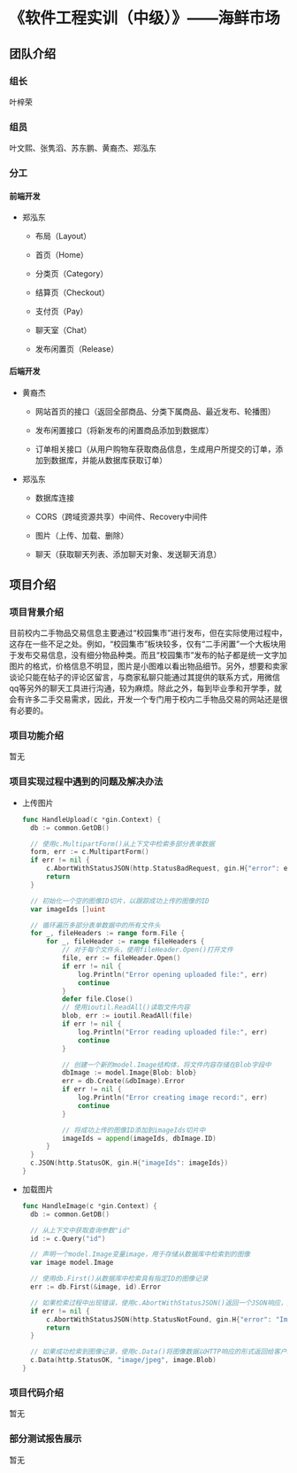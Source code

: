 # 《软件工程实训（中级）》——海鲜市场

## 团队介绍

### 组长

叶梓荣

### 组员

叶文熙、张隽滔、苏东鹏、黄裔杰、郑泓东

### 分工

#### 前端开发

- 郑泓东
  
  - 布局（Layout）
  
  - 首页（Home）
  
  - 分类页（Category）
  
  - 结算页（Checkout）
  
  - 支付页（Pay）
  
  - 聊天室（Chat）
  
  - 发布闲置页（Release）

#### 后端开发

- 黄裔杰
  
  - 网站首页的接口（返回全部商品、分类下属商品、最近发布、轮播图）
  
  - 发布闲置接口（将新发布的闲置商品添加到数据库）
  
  - 订单相关接口（从用户购物车获取商品信息，生成用户所提交的订单，添加到数据库，并能从数据库获取订单）

- 郑泓东
  
  - 数据库连接
  
  - CORS（跨域资源共享）中间件、Recovery中间件
  
  - 图片（上传、加载、删除）
  
  - 聊天（获取聊天列表、添加聊天对象、发送聊天消息）

## 项目介绍

### 项目背景介绍

目前校内二手物品交易信息主要通过“校园集市”进行发布，但在实际使用过程中，这存在一些不足之处。例如，“校园集市”板块较多，仅有“二手闲置”一个大板块用于发布交易信息，没有细分物品种类。而且“校园集市”发布的帖子都是统一文字加图片的格式，价格信息不明显，图片是小图难以看出物品细节。另外，想要和卖家谈论只能在帖子的评论区留言，与商家私聊只能通过其提供的联系方式，用微信qq等另外的聊天工具进行沟通，较为麻烦。除此之外，每到毕业季和开学季，就会有许多二手交易需求，因此，开发一个专门用于校内二手物品交易的网站还是很有必要的。

### 项目功能介绍

暂无

### 项目实现过程中遇到的问题及解决办法

- 上传图片
  
  ```go
  func HandleUpload(c *gin.Context) {
  	db := common.GetDB()
  
  	// 使用c.MultipartForm()从上下文中检索多部分表单数据
  	form, err := c.MultipartForm()
  	if err != nil {
  		c.AbortWithStatusJSON(http.StatusBadRequest, gin.H{"error": err.Error()})
  		return
  	}
  
  	// 初始化一个空的图像ID切片，以跟踪成功上传的图像的ID
  	var imageIds []uint
  
  	// 循环遍历多部分表单数据中的所有文件头
  	for _, fileHeaders := range form.File {
  		for _, fileHeader := range fileHeaders {
  			// 对于每个文件头，使用fileHeader.Open()打开文件
  			file, err := fileHeader.Open()
  			if err != nil {
  				log.Println("Error opening uploaded file:", err)
  				continue
  			}
  			defer file.Close()
  			// 使用ioutil.ReadAll()读取文件内容
  			blob, err := ioutil.ReadAll(file)
  			if err != nil {
  				log.Println("Error reading uploaded file:", err)
  				continue
  			}
  
  			// 创建一个新的model.Image结构体，将文件内容存储在Blob字段中
  			dbImage := model.Image{Blob: blob}
  			err = db.Create(&dbImage).Error
  			if err != nil {
  				log.Println("Error creating image record:", err)
  				continue
  			}
  
  			// 将成功上传的图像ID添加到imageIds切片中
  			imageIds = append(imageIds, dbImage.ID)
  		}
  	}
  	c.JSON(http.StatusOK, gin.H{"imageIds": imageIds})
  }
  ```

- 加载图片
  
  ```go
  func HandleImage(c *gin.Context) {
  	db := common.GetDB()
  
  	// 从上下文中获取查询参数"id"
  	id := c.Query("id")
  
  	// 声明一个model.Image变量image，用于存储从数据库中检索到的图像
  	var image model.Image
  
  	// 使用db.First()从数据库中检索具有指定ID的图像记录
  	err := db.First(&image, id).Error
  
  	// 如果检索过程中出现错误，使用c.AbortWithStatusJSON()返回一个JSON响应，指示无法找到图像
  	if err != nil {
  		c.AbortWithStatusJSON(http.StatusNotFound, gin.H{"error": "Image not found"})
  		return
  	}
  
  	// 如果成功检索到图像记录，使用c.Data()将图像数据以HTTP响应的形式返回给客户端。此处假设所有图像均为JPEG格式的二进制数据，因此将MIME类型设置为"image/jpeg"
  	c.Data(http.StatusOK, "image/jpeg", image.Blob)
  }
  ```

### 项目代码介绍

暂无

### 部分测试报告展示

暂无
